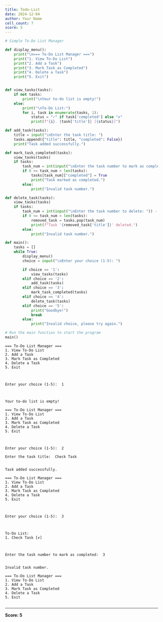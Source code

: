 ```yaml
---
title: Todo-List
date: 2024-12-04
author: Your Name
cell_count: 7
score: 5
---
```


```python
# Simple To-Do List Manager

def display_menu():
    print("\n=== To-Do List Manager ===")
    print("1. View To-Do List")
    print("2. Add a Task")
    print("3. Mark Task as Completed")
    print("4. Delete a Task")
    print("5. Exit")



```


```python
def view_tasks(tasks):
    if not tasks:
        print("\nYour to-do list is empty!")
    else:
        print("\nTo-Do List:")
        for i, task in enumerate(tasks, 1):
            status = "✓" if task['completed'] else "✗"
            print(f"{i}. {task['title']} [{status}]")


```


```python
def add_task(tasks):
    title = input("\nEnter the task title: ")
    tasks.append({"title": title, "completed": False})
    print("Task added successfully.")


```


```python
def mark_task_completed(tasks):
    view_tasks(tasks)
    if tasks:
        task_num = int(input("\nEnter the task number to mark as completed: ")) - 1
        if 0 <= task_num < len(tasks):
            tasks[task_num]["completed"] = True
            print("Task marked as completed.")
        else:
            print("Invalid task number.")


```


```python
def delete_task(tasks):
    view_tasks(tasks)
    if tasks:
        task_num = int(input("\nEnter the task number to delete: ")) - 1
        if 0 <= task_num < len(tasks):
            removed_task = tasks.pop(task_num)
            print(f"Task '{removed_task['title']}' deleted.")
        else:
            print("Invalid task number.")


```


```python
def main():
    tasks = []
    while True:
        display_menu()
        choice = input("\nEnter your choice (1-5): ")

        if choice == '1':
            view_tasks(tasks)
        elif choice == '2':
            add_task(tasks)
        elif choice == '3':
            mark_task_completed(tasks)
        elif choice == '4':
            delete_task(tasks)
        elif choice == '5':
            print("Goodbye!")
            break
        else:
            print("Invalid choice, please try again.")

# Run the main function to start the program
main()
```

    
    === To-Do List Manager ===
    1. View To-Do List
    2. Add a Task
    3. Mark Task as Completed
    4. Delete a Task
    5. Exit


    
    Enter your choice (1-5):  1


    
    Your to-do list is empty!
    
    === To-Do List Manager ===
    1. View To-Do List
    2. Add a Task
    3. Mark Task as Completed
    4. Delete a Task
    5. Exit


    
    Enter your choice (1-5):  2
    
    Enter the task title:  Check Task


    Task added successfully.
    
    === To-Do List Manager ===
    1. View To-Do List
    2. Add a Task
    3. Mark Task as Completed
    4. Delete a Task
    5. Exit


    
    Enter your choice (1-5):  3


    
    To-Do List:
    1. Check Task [✗]


    
    Enter the task number to mark as completed:  3


    Invalid task number.
    
    === To-Do List Manager ===
    1. View To-Do List
    2. Add a Task
    3. Mark Task as Completed
    4. Delete a Task
    5. Exit



```python

```


---
**Score: 5**
